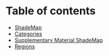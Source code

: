 # Table of contents

* [ShadeMap](README.md)
* [Categories](categories.md)
* [Supplementary Material ShadeMap](supplementary-material-shademap.md)
* [Regions](regions.md)